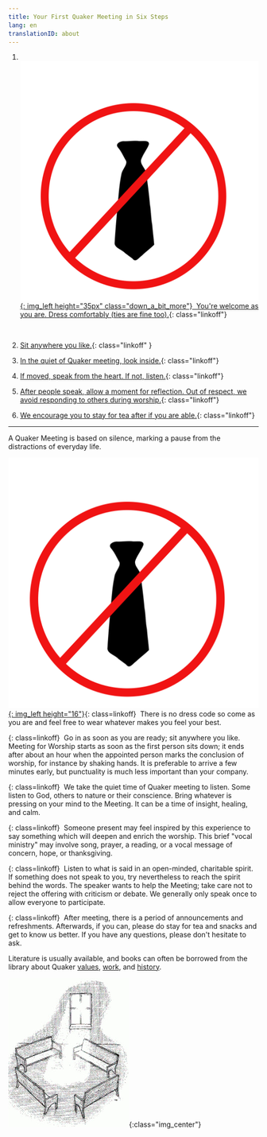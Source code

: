 ```yaml
---
title: Your First Quaker Meeting in Six Steps
lang: en
translationID: about
---
```

1. &nbsp;[![](/assets/images/no-tie_color.png){: img_left height="35px" class="down_a_bit_more"} &nbsp;You're welcome as you are. Dress comfortably (ties are fine too).](#notie){: class="linkoff"} <span class="stanchor"><a name="notie-home"></a></span>
 <br>

2. [<i class="fas fa-chair fa-fw fa-2x down_a_bit_more chair"></i> Sit anywhere you like.](#chair){: class="linkoff" }<span class="stanchor"><a name="chair-home"></a></span>
  
1. [<i class="fas fa-search fa-fw fa-2x color-1-text down_a_bit_more"></i> In the quiet of Quaker meeting, look inside.](#look){: class="linkoff"}<span class="stanchor"><a name="look-home"> </a> </span>
  
1. [<i class="fas fa-hand-holding-heart fa-fw fa-2x down_a_bit_more heart"></i> If moved, speak from the heart. If not, listen.](#heart){: class="linkoff"}<span class="stanchor"><a name="heart-home"></a></span>

1. [<i class="far fa-pause-circle fa-fw fa-2x color-1-light-text down_a_bit_more"></i> After people speak, allow a moment for reflection. Out of respect, we avoid responding to others during worship.](#wait){: class="linkoff"}<span class="stanchor"><a name="wait-home"></a></span>

1. [<i class="fas fa-mug-hot fa-fw fa-2x color-1-dark-text"></i> We encourage you to stay for tea after if you are able.](#tea){: class="linkoff"} <span class="stanchor"><a name="tea-home"></a></span>

  
************

A Quaker Meeting is based on silence, marking a pause from the distractions of everyday life.

[![](/assets/images/no-tie_color.png){: img_left height="16"}](#notie-home){: class=linkoff}<span class="stanchor"><a name="notie"> </a></span> &nbsp;There is no dress code so come as you are and feel free to wear whatever makes you feel your best.

[<i class="fas fa-chair chair"></i>](#chair-home){: class=linkoff}<span class="stanchor"><a name="chair"></a></span> &nbsp;Go in as soon as you are ready; sit anywhere you like. Meeting for Worship starts as soon as the first person sits down; it ends after about an hour when the appointed person marks the conclusion of worship, for instance by shaking hands. It is preferable to arrive a few minutes early, but punctuality is much less important than your company.

[<i class="fas fa-search color-1-text"></i>](#look-home){: class=linkoff}<span class="stanchor"><a name="look"> </a></span> &nbsp;We take the quiet time of Quaker meeting to listen. Some listen to God, others to nature or their conscience. Bring whatever is pressing on your mind to the Meeting. It can be a time of insight, healing, and calm.

[<i class="fas fa-hand-holding-heart heart"></i>](#heart-home){: class=linkoff}<span class="stanchor"><a name="heart"> </a></span> &nbsp;Someone present may feel inspired by this experience to say something which will deepen and enrich the worship. This brief "vocal ministry" may involve song, prayer, a reading, or a vocal message of concern, hope, or thanksgiving.

[<i class="far fa-pause-circle color-1-light-text"></i>](#wait-home){: class=linkoff}<span class="stanchor"><a name="wait"> </a></span> &nbsp;Listen to what is said in an open-minded, charitable spirit. If something does not speak to you, try nevertheless to reach the spirit behind the words. The speaker wants to help the Meeting; take care not to reject the offering with criticism or debate. We generally only speak once to allow everyone to participate.

[<i class="fas fa-mug-hot color-1-dark-text"></i>](#tea-home){: class=linkoff}<span class="stanchor"><a name="tea"></a></span> &nbsp;After meeting, there is a period of announcements and refreshments. Afterwards, if you can, please do stay for tea and snacks and get to know us better. If you have any questions, please don't hesitate to ask.

<i class="fas fa-book-reader color-1-text"></i> Literature is usually available, and books can often be borrowed from the library about Quaker [values](/intro), [work](/testimonies), and [history](/links_history).

![](/assets/images/benches.jpg){:class="img_center"}
